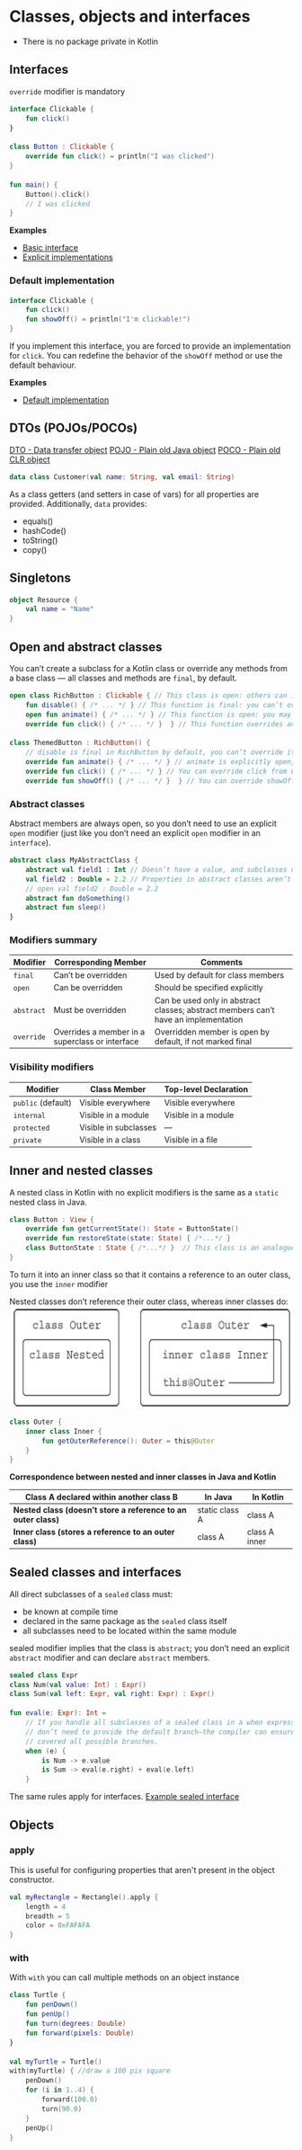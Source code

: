 # Classes, objects and interfaces

- There is no package private in Kotlin

## Interfaces

`override` modifier is mandatory
```kotlin
interface Clickable {
    fun click()
}

class Button : Clickable {
    override fun click() = println("I was clicked")
}

fun main() {
    Button().click()
    // I was clicked
}
```

**Examples**
- [Basic interface](src/03/interfaces/basic.kt)
- [Explicit implementations](src/03/interfaces/explicitImplementations.kt)

### Default implementation

```kotlin
interface Clickable {
    fun click() 
    fun showOff() = println("I'm clickable!") 
}
```
If you implement this interface, you are forced to provide an implementation
for `click`. You can redefine the behavior of the `showOff` method or use the default behaviour.

**Examples**
- [Default implementation](src/03/interfaces/defaultImplementations.kt)

## DTOs (POJOs/POCOs)

[DTO - Data transfer object](https://en.wikipedia.org/wiki/Data_transfer_object)
[POJO - Plain old Java object](https://en.wikipedia.org/wiki/Plain_old_Java_object)
[POCO - Plain old CLR object](https://en.wikipedia.org/wiki/Plain_old_CLR_object)

```kotlin
data class Customer(val name: String, val email: String)
```
As a class getters (and setters in case of vars) for all properties are provided. 
Additionally, `data` provides:

* equals()
* hashCode()
* toString()
* copy()

## Singletons

```kotlin
object Resource {
    val name = "Name"
}
```

## Open and abstract classes

You can’t create a subclass for a Kotlin class or override any methods from a base class — all classes and methods are `final`, by default.
```kotlin
open class RichButton : Clickable { // This class is open: others can inherit from it.
    fun disable() { /* ... */ } // This function is final: you can’t override it in a subclass.
    open fun animate() { /* ... */ } // This function is open: you may override it in a subclass.
    override fun click() { /* ... */ }  } // This function overrides an open function and is open as well.

class ThemedButton : RichButton() {
    // disable is final in RichButton by default, you can’t override it here
    override fun animate() { /* ... */ } // animate is explicitly open, so you can override it.
    override fun click() { /* ... */ } // You can override click from Clickable interface because RichButton didn’t explicitly mark it as final
    override fun showOff() { /* ... */ }  } // You can override showOff even though RichButton didn’t provide an override.
```

### Abstract classes
Abstract members are always open, so you don’t need to use an explicit `open` modifier (just like
you don’t need an explicit `open` modifier in an `interface`).

```kotlin
abstract class MyAbstractClass {
    abstract val field1 : Int // Doesn’t have a value, and subclasses need to override its value or accessor.
    val field2 : Double = 2.2 // Properties in abstract classes aren’t open by default but can be explicitly marked as open.
    // open val field2 : Double = 2.2
    abstract fun doSomething()
    abstract fun sleep()
}
```

### Modifiers summary

| Modifier  | Corresponding Member                  | Comments                                                                 |
|-----------|---------------------------------------|--------------------------------------------------------------------------|
| `final`   | Can’t be overridden                   | Used by default for class members                                         |
| `open`    | Can be overridden                     | Should be specified explicitly                                             |
| `abstract`| Must be overridden                    | Can be used only in abstract classes; abstract members can’t have an implementation |
| `override`| Overrides a member in a superclass or interface | Overridden member is open by default, if not marked final                  |

### Visibility modifiers

| Modifier   | Class Member                    | Top-level Declaration           |
|------------|----------------------------------|---------------------------------|
| `public` (default) | Visible everywhere             | Visible everywhere              |
| `internal` | Visible in a module              | Visible in a module             |
| `protected`| Visible in subclasses            | —                               |
| `private`  | Visible in a class               | Visible in a file               |

## Inner and nested classes

A nested class in Kotlin with no explicit modifiers is the same as a `static`
nested class in Java.

```kotlin
class Button : View {
    override fun getCurrentState(): State = ButtonState()
    override fun restoreState(state: State) { /*...*/ }
    class ButtonState : State { /*...*/ }  // This class is an analogue of a static nested class in Java.
}
```

To turn it into an inner class so that it contains a reference
to an outer class, you use the `inner` modifier

Nested classes don’t reference their outer class, whereas inner
classes do:
<img src=img/03_nested_class_this.png width="600" height="180">
```kotlin
class Outer {
    inner class Inner {
        fun getOuterReference(): Outer = this@Outer
    }
}
```

**Correspondence between nested and inner classes in Java and Kotlin**

| **Class A declared within another class B** | **In Java**         | **In Kotlin**      |
|----------------------------------------------|---------------------|--------------------|
| **Nested class (doesn’t store a reference to an outer class)** | static class A       | class A            |
| **Inner class (stores a reference to an outer class)**      | class A             | class A inner      |

## Sealed classes and interfaces

All direct subclasses of a `sealed` class must:
- be known at compile time 
- declared in the same package as the `sealed` class itself
- all subclasses need to be located within the same module

sealed modifier implies that the class is `abstract`; you don’t need an explicit `abstract` modifier and can
declare `abstract` members.

```kotlin
sealed class Expr 
class Num(val value: Int) : Expr()
class Sum(val left: Expr, val right: Expr) : Expr()

fun eval(e: Expr): Int =
    // If you handle all subclasses of a sealed class in a when expression, you
    // don’t need to provide the default branch—the compiler can ensure you’ve
    // covered all possible branches.
    when (e) { 
        is Num -> e.value
        is Sum -> eval(e.right) + eval(e.left)
    }
```

The same rules apply for interfaces. [Example sealed interface](src/03/interfaces/sealed.kt)

## Objects

### apply
This is useful for configuring properties that aren't present in the object constructor.
```kotlin
val myRectangle = Rectangle().apply {
    length = 4
    breadth = 5
    color = 0xFAFAFA
}
```

### with
With `with` you can call multiple methods on an object instance
```kotlin
class Turtle {
    fun penDown()
    fun penUp()
    fun turn(degrees: Double)
    fun forward(pixels: Double)
}

val myTurtle = Turtle()
with(myTurtle) { //draw a 100 pix square
    penDown()
    for (i in 1..4) {
        forward(100.0)
        turn(90.0)
    }
    penUp()
}
```